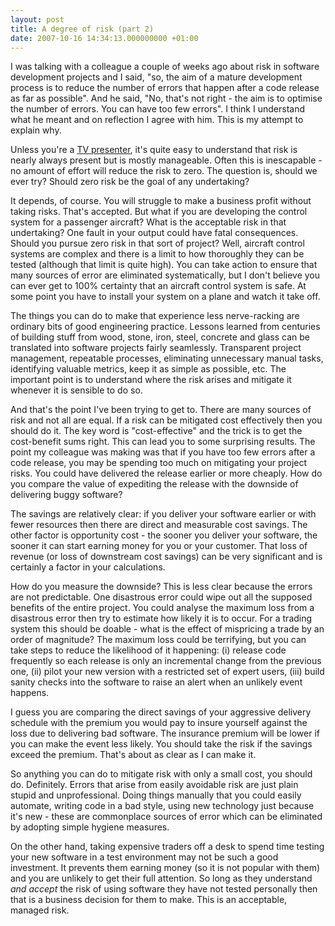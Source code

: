 ```yaml
---
layout: post
title: A degree of risk (part 2)
date: 2007-10-16 14:34:13.000000000 +01:00
---
```

I was talking with a colleague a couple of weeks ago about risk in software development projects and I said, "so, the aim of a mature development process is to reduce the number of errors that happen after a code release as far as possible". And he said, "No, that's not right - the aim is to optimise the number of errors. You can have too few errors". I think I understand what he meant and on reflection I agree with him. This is my attempt to explain why.

Unless you're a <a href="http://blog.dominicsayers.com/2007/10/12/a-degree-of-risk-part-1/">TV presenter</a>, it's quite easy to understand that risk is nearly always present but is mostly manageable. Often this is inescapable - no amount of effort will reduce the risk to zero. The question is, should we ever try? Should zero risk be the goal of any undertaking?

It depends, of course. You will struggle to make a business profit without taking risks. That's accepted. But what if you are developing the control system for a passenger aircraft? What is the acceptable risk in that undertaking? One fault in your output could have fatal consequences. Should you pursue zero risk in that sort of project? Well, aircraft control systems are complex and there is a limit to how thoroughly they can be tested (although that limit is quite high). You can take action to ensure that many sources of error are eliminated systematically, but I don't believe you can ever get to 100% certainty that an aircraft control system is safe. At some point you have to install your system on a plane and watch it take off.

The things you can do to make that experience less nerve-racking are ordinary bits of good engineering practice. Lessons learned from centuries of building stuff from wood, stone, iron, steel, concrete and glass can be translated into software projects fairly seamlessly. Transparent project management, repeatable processes, eliminating unnecessary manual tasks, identifying valuable metrics, keep it as simple as possible, etc. The important point is to understand where the risk arises and mitigate it whenever it is sensible to do so.

And that's the point I've been trying to get to. There are many sources of risk and not all are equal. If a risk can be mitigated cost effectively then you should do it. The key word is "cost-effective" and the trick is to get the cost-benefit sums right. This can lead you to some surprising results. The point my colleague was making was that if you have too few errors after a code release, you may be spending too much on mitigating your project risks. You could have delivered the release earlier or more cheaply. How do you compare the value of expediting the release with the downside of delivering buggy software?

The savings are relatively clear: if you deliver your software earlier or with fewer resources then there are direct and measurable cost savings. The other factor is opportunity cost - the sooner you deliver your software, the sooner it can start earning money for you or your customer. That loss of revenue (or loss of downstream cost savings) can be very significant and is certainly a factor in your calculations.

How do you measure the downside? This is less clear because the errors are not predictable. One disastrous error could wipe out all the supposed benefits of the entire project. You could analyse the maximum loss from a disastrous error then try to estimate how likely it is to occur. For a trading system this should be doable - what is the effect of mispricing a trade by an order of magnitude? The maximum loss could be terrifying, but you can take steps to reduce the likelihood of it happening: (i) release code frequently so each release is only an incremental change from the previous one, (ii) pilot your new version with a restricted set of expert users, (iii) build sanity checks into the software to raise an alert when an unlikely event happens.

I guess you are comparing the direct savings of your aggressive delivery schedule with the premium you would pay to insure yourself against the loss due to delivering bad software. The insurance premium will be lower if you can make the event less likely. You should take the risk if the savings exceed the premium. That's about as clear as I can make it.

So anything you can do to mitigate risk with only a small cost, you should do. Definitely. Errors that arise from easily avoidable risk are just plain stupid and unprofessional. Doing things manually that you could easily automate, writing code in a bad style, using new technology just because it's new - these are commonplace sources of error which can be eliminated by adopting simple hygiene measures.

On the other hand, taking expensive traders off a desk to spend time testing your new software in a test environment may not be such a good investment. It prevents them earning money (so it is not popular with them) and you are unlikely to get their full attention. So long as they understand <em>and accept</em> the risk of using software they have not tested personally then that is a business decision for them to make. This is an acceptable, managed risk.
